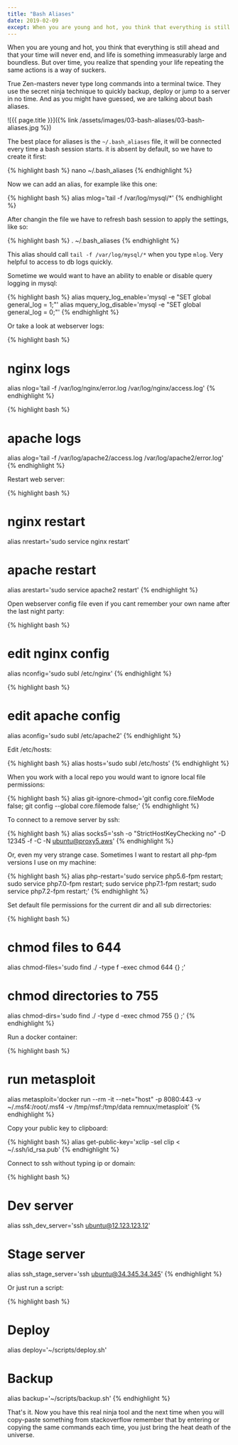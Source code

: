 ```yaml
---
title: "Bash Aliases"
date: 2019-02-09
except: When you are young and hot, you think that everything is still ahead and that your time will never end, and life is something immeasurably large and boundless. But over time, you realize that spending your life repeating the same actions is a way of suckers. 
---
```


When you are young and hot, you think that everything is still ahead and that your time will never end,
and life is something immeasurably large and boundless.
But over time, you realize that spending your life repeating the same actions is a way of suckers.

<!--more-->

True Zen-masters never type long commands into a terminal twice.
They use the secret ninja technique to quickly backup, deploy or jump to a server in no time.
And as you might have guessed, we are talking about bash aliases.

![{{ page.title }}]({% link /assets/images/03-bash-aliases/03-bash-aliases.jpg %})

The best place for aliases is the ```~/.bash_aliases``` file, it will be connected every time a bash session starts.
it is absent by default, so we have to create it first:

{% highlight bash %}
nano ~/.bash_aliases
{% endhighlight %} 

Now we can add an alias, for example like this one:

{% highlight bash %}
alias mlog='tail -f /var/log/mysql/*'
{% endhighlight %} 

After changin the file we have to refresh bash session to apply the settings, like so:

{% highlight bash %}
. ~/.bash_aliases
{% endhighlight %} 

This alias should call ```tail -f /var/log/mysql/*``` when you type ```mlog```. 
Very helpful to access to db logs quickly.

Sometime we would want to have an ability to enable or disable query logging in mysql:

{% highlight bash %}
alias mquery_log_enable='mysql -e "SET global general_log = 1;"'
alias mquery_log_disable='mysql -e "SET global general_log = 0;"'
{% endhighlight %} 

Or take a look at webserver logs:

{% highlight bash %}
# nginx logs
alias nlog='tail -f /var/log/nginx/error.log /var/log/nginx/access.log'
{% endhighlight %} 

{% highlight bash %}
# apache logs
alias alog='tail -f /var/log/apache2/access.log /var/log/apache2/error.log'
{% endhighlight %} 

Restart web server:

{% highlight bash %}
# nginx restart
alias nrestart='sudo service nginx restart'
 
# apache restart
alias arestart='sudo service apache2 restart'
{% endhighlight %} 

Open webserver config file even if you cant remember your own name after the last night party: 

{% highlight bash %}
# edit nginx config
alias nconfig='sudo subl /etc/nginx'
{% endhighlight %} 

{% highlight bash %}
# edit apache config
alias aconfig='sudo subl /etc/apache2'
{% endhighlight %} 

Edit /etc/hosts:

{% highlight bash %}
alias hosts='sudo subl /etc/hosts'
{% endhighlight %} 

When you work with a local repo you would want to ignore local file permissions: 

{% highlight bash %}
alias git-ignore-chmod='git config core.fileMode false; git config --global core.filemode false;'
{% endhighlight %} 

To connect to a remove server by ssh:

{% highlight bash %}
alias socks5='ssh -o "StrictHostKeyChecking no" -D 12345 -f -C -N ubuntu@proxy5.aws'
{% endhighlight %} 

Or, even my very strange case. Sometimes I want to restart all php-fpm versions I use on my machine:

{% highlight bash %}
alias php-restart='sudo service php5.6-fpm restart; sudo service php7.0-fpm restart; sudo service php7.1-fpm restart; sudo service php7.2-fpm restart;'
{% endhighlight %} 

Set default file permissions for the current dir and all sub dirrectories:

{% highlight bash %}
# chmod files to 644
alias chmod-files='sudo find ./ -type f -exec chmod 644 {} \;'

# chmod directories to 755
alias chmod-dirs='sudo find ./ -type d -exec chmod 755 {} \;'
{% endhighlight %} 

Run a docker container:

{% highlight bash %}
# run metasploit
alias metasploit='docker run --rm -it --net="host" -p 8080:443 -v ~/.msf4:/root/.msf4 -v /tmp/msf:/tmp/data remnux/metasploit'
{% endhighlight %} 

Copy your public key to clipboard:

{% highlight bash %}
alias get-public-key='xclip -sel clip < ~/.ssh/id_rsa.pub'
{% endhighlight %} 

Connect to ssh without typing ip or domain:

{% highlight bash %}
# Dev server
alias ssh_dev_server='ssh ubuntu@12.123.123.12'

# Stage server
alias ssh_stage_server='ssh ubuntu@34.345.34.345'
{% endhighlight %} 

Or just run a script:

{% highlight bash %}
# Deploy
alias deploy='~/scripts/deploy.sh'

# Backup
alias backup='~/scripts/backup.sh'
{% endhighlight %} 

That's it. Now you have this real ninja tool and the next time when you 
will copy-paste something from stackoverflow remember that by entering or copying the same commands each time, 
you just bring the heat death of the universe.